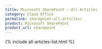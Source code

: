 ```yaml
---
title: Microsoft SharePoint – All Articles
category: Cloud Office
permalink: sharepoint-all-articles/
product: Microsoft SharePoint
product_url: sharepoint
---
```


{% include all-articles-list.html %}
